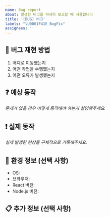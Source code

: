 ```yaml
---
name: Bug report
about: 발생한 버그를 자세히 보고할 때 사용합니다
title: '[BUG] 버그'
labels: "\U0001F41E BugFix"
assignees: ''
---
```


## 🔎 버그 재현 방법

1. 어디로 이동했는지
2. 어떤 작업을 수행했는지
3. 어떤 오류가 발생했는지

## ❓ 예상 동작

###### 문제가 없을 경우 어떻게 동작해야 하는지 설명해주세요.

## ❗️ 실제 동작

###### 실제 발생한 현상을 구체적으로 기록해주세요.

## 🌱 환경 정보 (선택 사항)

- OS: <!-- [예: macOS 12.0] -->
- 브라우저: <!-- [예: Chrome, Safari] -->
- React 버전: <!-- [예: 18.x] -->
- Node.js 버전: <!-- [예: 20.18.2] -->

## 📋 추가 정보 (선택 사항)
